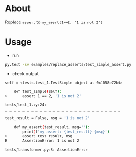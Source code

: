 About
=====
Replace `assert` to `my_asert(1==2, '1 is not 2')`


Usage
=====

* run 
```bash
py.test -sv examples/replace_asserts/test_simple_assert.py
```
* check output
```bash
self = <tests.test_1.TestSimple object at 0x1058e72b0>

    def test_simple(self):
>       assert 1 == 2, '1 is not 2'

tests/test_1.py:24: 
_ _ _ _ _ _ _ _ _ _ _ _ _ _ _ _ _ _ _ _ _ _ _ _ _ _ _

test_result = False, msg = '1 is not 2'

    def my_assert(test_result, msg=''):
        print(f'my assert: {test_result} {msg}')
>       assert test_result, msg
E       AssertionError: 1 is not 2

tests/transformer.py:8: AssertionError
```
